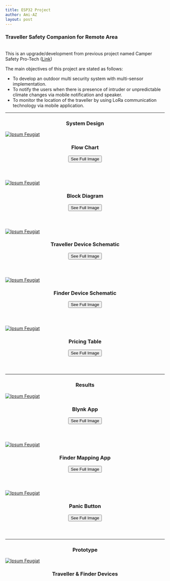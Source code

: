 ```yaml
---
title: ESP32 Project
author: Ami-AZ
layout: post
---
```

<h3>Traveller Safety Companion for Remote Area</h3>

<br> This is an upgrade/development from previous project named Camper Safety Pro-Tech (<a href="https://ami-az.github.io/2019/12/10/arduinoproject.html"><u>Link</u></a>)

The main objectives of this project are stated as follows:
- To develop an outdoor multi security system with multi-sensor implementation.
- To notify the users when there is presence of intruder or unpredictable climate changes via mobile notification and speaker.
- To monitor the location of the traveller by using LoRa communication technology via mobile application.
<hr />

<h3 align="center">System Design</h3>
<div class="row">
<div class="4u 12u$(mobile)">
      <div class="item">
        <a href="#" class="image fit"><img src="{{ 'assets/images/esp32project/systemdesign2.png' | relative_url }}" alt="Ipsum Feugiat" /></a>
        <header>
          <h3>Flow Chart</h3>
          <button class="btn btn-success" onclick=" window.open('https://ami-az.github.io/assets/images/esp32project/systemdesign2.png','_blank')">See Full Image</button>
        </header>       
  </div>
</div>
      
  <div class="4u 12u$(mobile)">
      <div class="item">
        <a href="#" class="image fit"><img src="{{ 'assets/images/esp32project/travellerblockdiagram.png' | relative_url }}" alt="Ipsum Feugiat" /></a>
        <header>
          <h3>Block Diagram</h3>
          <button class="btn btn-success" onclick=" window.open('https://ami-az.github.io/assets/images/travellerblockdiagram.png','_blank')">See Full Image</button>
        </header>
  </div>
</div>
      
 <div class="4u 12u$(mobile)">
      <div class="item">
        <a href="#" class="image fit"><img src="{{ 'assets/images/esp32project/travellerschematic.png' | relative_url }}" alt="Ipsum Feugiat" /></a>
        <header>
          <h3>Traveller Device Schematic</h3>
          <button class="btn btn-success" onclick=" window.open('https://ami-az.github.io/assets/images/esp32project/travellerschematic.png','_blank')">See Full Image</button>
        </header>
  </div>
</div>
   
  <div class="4u 12u$(mobile)">
      <div class="item">
        <a href="#" class="image fit"><img src="{{ 'assets/images/esp32project/finderschematic.png' | relative_url }}" alt="Ipsum Feugiat" /></a>
        <header>
          <h3>Finder Device Schematic</h3>
          <button class="btn btn-success" onclick=" window.open('https://ami-az.github.io/assets/images/esp32project/finderschematic.png','_blank')">See Full Image</button>
        </header>
  </div>
</div>

<div class="4u 12u$(mobile)">
      <div class="item">
        <a href="#" class="image fit"><img src="{{ 'assets/images/esp32project/pricetable2.png' | relative_url }}" alt="Ipsum Feugiat" /></a>
        <header>
          <h3>Pricing Table</h3>
          <button class="btn btn-success" onclick=" window.open('https://ami-az.github.io/assets/images/esp32project/pricetable2.png','_blank')">See Full Image</button>
        </header>
  </div>
</div>
  </div>
  
  
<hr />
<h3 align="center">Results</h3>

<div class="row">
<div class="4u 12u$(mobile)">
      <div class="item">
        <a href="#" class="image fit"><img src="{{ 'assets/images/esp32project/blynktraveller.png' | relative_url }}" alt="Ipsum Feugiat" /></a>
        <header>
          <h3>Blynk App</h3>
          <button class="btn btn-success" onclick=" window.open('https://ami-az.github.io/assets/images/esp32project/blynktraveller.png','_blank')">See Full Image</button>
        </header>       
  </div>
</div>
      
  <div class="4u 12u$(mobile)">
      <div class="item">
        <a href="#" class="image fit"><img src="{{ 'assets/images/esp32project/mappingfinder.png' | relative_url }}" alt="Ipsum Feugiat" /></a>
        <header>
          <h3>Finder Mapping App</h3>
          <button class="btn btn-success" onclick=" window.open('https://ami-az.github.io/assets/images/esp32project/mappingfinder.png','_blank')">See Full Image</button>
        </header>
  </div>
</div>
      
 <div class="4u 12u$(mobile)">
      <div class="item">
        <a href="#" class="image fit"><img src="{{ 'assets/images/esp32project/panicbutton.png' | relative_url }}" alt="Ipsum Feugiat" /></a>
        <header>
          <h3>Panic Button</h3>
          <button class="btn btn-success" onclick=" window.open('https://ami-az.github.io/assets/images/esp32project/panicbutton.png','_blank')">See Full Image</button>
        </header>
  </div>
</div>
       </div>
       
<hr  />
<h3 align="center">Prototype</h3>

<div class="row">
<div class="4u 12u$(mobile)">
      <div class="item">
        <a href="#" class="image fit"><img src="{{ 'assets/images/esp32project/sizedimension.png' | relative_url }}" alt="Ipsum Feugiat" /></a>
        <header>
          <h3>Traveller & Finder Devices</h3>
        </header>
  </div>
</div>

